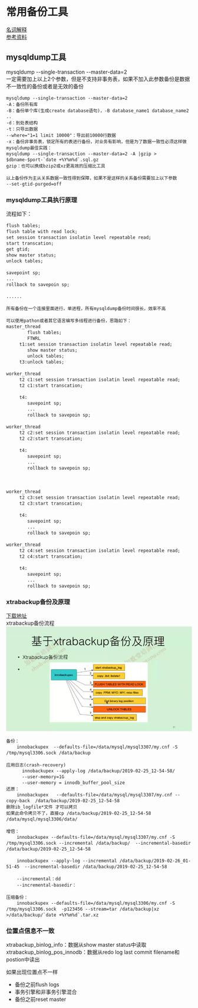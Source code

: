 # 常用备份工具

[名词解释](https://blog.csdn.net/joe_007/article/details/7014381)  
[参考资料](https://www.jianshu.com/p/4e3edbedb9a8)

## mysqldump工具
mysqldump --single-transaction --master-data=2   
一定需要加上以上2个参数，但是不支持非事务表，如果不加入此参数备份是数据不一致性的备份或者是无效的备份
```
mysqldump --single-transaction --master-data=2 
-A：备份所有库
-B：备份单个库(生成create database语句)，-B database_name1 database_name2 ..
-d：到处表结构
-t：只导出数据
--where="1=1 limit 10000"：导出前10000行数据
-x：备份非事务表，锁定所有的表进行备份，对业务有影响，但是为了数据一致性必须这样做
mysqldump最佳实践：
mysqldump --single-transaction --master-data=2 -A |gzip > $dbname-$port-`date +%Y%m%d`.sql.gz
gzip：也可以换成bzip2或xz更高效的压缩比工具

以上备份作为主从关系数据一致性得到保障，如果不是这样的关系备份需要加上以下参数
--set-gtid-purged=off

```

### mysqldump工具执行原理
流程如下：   
```
flush tables;   
flush table with read lock;   
set session transaction isolatin level repeatable read;
start transcation;
get gtid;
show master status;
unlock tables;

savepoint sp;
...
rollback to savepoin sp;

......

所有备份在一个连接里面进行，单进程，所有mysqldump备份时间很长，效率不高

可以使用pathon或者其它语言编写多线程进行备份，思路如下：
master_thread
		flush tables;
		FTWRL
	 t1:set session transaction isolatin level repeatable read;
	 	show master status;
		unlock tables;
	 t3:unlock tables;
	 
worker_thread
	 t2 c1:set session transaction isolatin level repeatable read;
	 t2 c1:start transcation;
	 
	 t4: 
	 	savepoint sp;
		...
		rollback to savepoin sp;
	 
worker_thread
	 t2 c2:set session transaction isolatin level repeatable read;
	 t2 c2:start transcation;

	 t4: 
	 	savepoint sp;
		...
		rollback to savepoin sp;
	 

	 
worker_thread
	 t2 c3:set session transaction isolatin level repeatable read;
	 t2 c3:start transcation;
	 
	 t4: 
	 	savepoint sp;
		...
		rollback to savepoin sp;	 

worker_thread
	 t2 c4:set session transaction isolatin level repeatable read;
	 t2 c4:start transcation;
	 
	 t4: 
	 	savepoint sp;
		...
		rollback to savepoin sp;
```

### xtrabackup备份及原理
[下载地址](https://www.percona.com/downloads/Percona-XtraBackup-2.4/LATEST/)   
xtrabackup备份流程  
![](images/常用备份工具1.jpg)  

```
备份：
	innobackupex  --defaults-file=/data/mysql/mysql3307/my.cnf -S /tmp/mysql3306.sock /data/backup   
 
应用日志(crash-recovery)
	  innobackupex --apply-log /data/backup/2019-02-25_12-54-58/
	  --user-memory=1G
	  --user-memory = innodb_buffer_pool_size
还原：
	innobackupex   --defaults-file=/data/mysql/mysql3307/my.cnf --copy-back  /data/backup/2019-02-25_12-54-58   
删除ib_logfile*文件 才可以拷贝
如果此命令拷贝不了，直接cp /data/backup/2019-02-25_12-54-58 /data/mysql/mysql3306/data/

增倍：	
	innobackupex --defaults-file=/data/mysql/mysql3307/my.cnf -S /tmp/mysql3306.sock --incremental /data/backup/  --incremental-basedir /data/backup/2019-02-25_12-54-58 	

	innobackupex --apply-log --incremental /data/backup/2019-02-26_01-51-45  --incremental-basedir /data/backup/2019-02-25_12-54-58 

	--incremental：dd
	--incremental-basedir：

压缩备份：
	innobackupex --defaults-file=/data/mysql/mysql3306/my.cnf -S /tmp/mysql3306.sock  -p123456 --stream=tar /data/backup|xz >/data/backup/`date +%Y%m%d`.tar.xz 
```

### 位置点信息不一致
xtrabackup_binlog_info：数据从show master status中读取  
xtrabackup_binlog_pos_innodb：数据从redo log last commit filename和postion中读出  

如果出现位置点不一样
- 备份之前flush logs
- 事务引擎和非事务引擎混合
- 备份之前reset master
